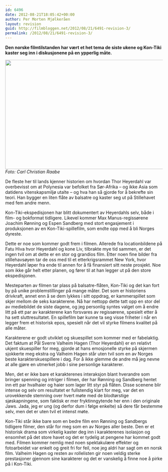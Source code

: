 ```yaml
---
id: 6496
date: 2012-08-21T18:05:42+00:00
author: Per Morten Mjølkeråen
layout: revision
guid: http://filmbloggen.net/2012/08/21/6491-revision-3/
permalink: /2012/08/21/6491-revision-3/
---
```

**Den norske filmtilstanden har vært et het tema de siste ukene og Kon-Tiki kaster seg inn i diskusjonene på en ypperlig måte.** 

<a href="http://filmbloggen.net/?attachment_id=6492" rel="attachment wp-att-6492"><img class="alignnone size-large wp-image-6492" src="http://filmbloggen.net/wp-content/uploads//2012/08/ahmxosc44-620x348.jpg" alt="" width="620" height="348" /></a>  
_Foto: Carl Christian Raabe_

De fleste her til lands kjenner historien om hvordan Thor Heyerdahl var overbevisst om at Polynesia var befolket fra Sør-Afrika – og ikke Asia som datidens vitenskapsmiljø utalte – og hva han så gjorde for å bekrefte sin teori. Han bygger en liten flåte av balsatre og kaster seg ut på Stillehavet med fem andre menn.

Kon-Tiki-ekspedisjonen har blitt dokumentert av Heyerdahls selv, både i film- og bokformat tidligere. Likevel kommer Max Manus-regissørene Joachim Rønning og Espen Sandberg med stort engasjement i produksjonen av en Kon-Tiki-spillefilm, som endte opp med å bli Norges dyreste.

Dette er noe som kommer godt frem i filmen. Allerede fra locationbildene på Fatu Hiva hvor Heyerdahl og kone Liv, tilbrakte mye tid sammen, er det ingen tvil om at dette er en stor og grandios film. Etter noen fine bilder fra stillehavsøyen tar de oss med til et etterkrigsrammet New York, hvor Heyerdahl løper fra ende til annen for å få finansiert sitt neste prosjekt. Noe som ikke går helt etter planen, og fører til at han legger ut på den store ekspedisjonen.

Mesteparten av filmen tar plass på balsatre-flåten, Kon-Tiki og det kan fort by på unike problemstillinger på mange måter. Det som er historiens drivkraft, annet enn å se dem lykkes i sitt oppdrag, er kammerspillet som skjer mellom de seks karakterene. Nå har nettopp dette tatt opp en stor del av mediebildet de siste dagene, og jeg personlig syntes valget om å endre litt på ett par av karakterene kan forsvares av regissørene, spesielt etter å ha sett sluttresultatet. En spillefilm bør kunne ta seg visse friheter i når en legger frem et historisk epos, spesielt når det vil styrke filmens kvalitet på alle måter.

Karakterene er godt utviklet og skuespillet som kommer med er fabelaktig. Det faktum at Pål Sverre Valheim Hagen (Thor Heyerdahl) er en relativt ukjent skuespiller for meg, gjorde at hans emosjonelle styrke på skjermen sjokkerte meg ekstra og Valheim Hagen står uten tvil som en av Norges beste karakterskuespillere i dag. For å ikke glemme de andre må jeg nevne at alle gjøre en utmerket jobb i sine personlige karakterer.

Men, det er ikke bare et karakterenes interaksjon blant hverandre som bringer spenning og intriger i filmen, der har Rønning og Sandberg hentet inn ett par hvalhaier og haier som lager litt styr på flåten. Disse scenene blir intense og selv om resultatet er fullstendig klart for meg, var det en urovekkende stemning over hvert møte med de blodtørstige sjøskapningene, som faktisk er mer fryktinngytende her enn i den originale Jaws. Jada, jeg er ung (og derfor dum i følge enkelte) så dere får bestemme selv, men det er uten tvil et intenst møte.

Kon-Tiki står ikke bare som en bedre film enn Rønning og Sandbergs tidligere filmer, den står for meg som en av Norges aller beste. Den er et historisk drama som virkelig kaster deg inn i karakterenes isolasjon og ensomhet på det store havet og det er tydelig at pengene har kommet godt med. Filmen kommer nemlig med noen spektakulære effekter og fotoarbeidet var enkelt og greit fri for feil, noe jeg aldri har sagt om en norsk film. Valheim Hagen og resten av rollelisten gir noen veldig sterke prestasjoner gjennom sine karakterer og det er vanskelig å finne noe å pirke på i Kon-Tiki.

<div class="video-shortcode">
</div>